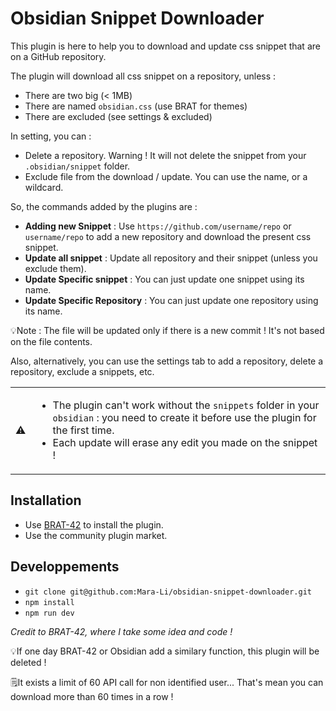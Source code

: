# Obsidian Snippet Downloader

This plugin is here to help you to download and update css snippet that are on a GitHub repository.

The plugin will download all css snippet on a repository, unless :
- There are two big (< 1MB)
- There are named `obsidian.css` (use BRAT for themes)
- There are excluded (see settings & excluded)

In setting, you can :
- Delete a repository. Warning ! It will not delete the snippet from your `.obsidian/snippet` folder.
- Exclude file from the download / update. You can use the name, or a wildcard. 


So, the commands added by the plugins are :
- **Adding new Snippet** : Use `https://github.com/username/repo` or `username/repo` to add a new repository and download the present css snippet.
- **Update all snippet** : Update all repository and their snippet (unless you exclude them).
- **Update Specific snippet** : You can just update one snippet using its name.
- **Update Specific Repository** : You can just update one repository using its name.

💡Note : The file will be updated only if there is a new commit ! It's not based on the file contents.

Also, alternatively, you can use the settings tab to add a repository, delete a repository, exclude a snippets, etc.

<table>
<tbody>
	<tr>
		<td>⚠️</td>
		<td><ul><li>The plugin can't work without the <code>snippets</code> folder in your <code>obsidian</code> : you need to create it before use the plugin for the first time.</li><li> Each update will erase any edit you made on the snippet !</li></ul></td>
	</tr>
</tbody>
</table>

## Installation
- Use [BRAT-42](https://github.com/TfTHacker/obsidian42-brat) to install the plugin.
- Use the community plugin market.

## Developpements
- `git clone git@github.com:Mara-Li/obsidian-snippet-downloader.git`
- `npm install`
- `npm run dev`

*Credit to BRAT-42, where I take some idea and code !*

💡If one day BRAT-42 or Obsidian add a similary function, this plugin will be deleted !

🗒️It exists a limit of 60 API call for non identified user... That's mean you can download more than 60 times in a row ! 
